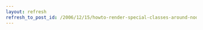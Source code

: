 ```yaml
---
layout: refresh
refresh_to_post_id: /2006/12/15/howto-render-special-classes-around-nodes-with-certain-terms-in-certain-forms
---
```

